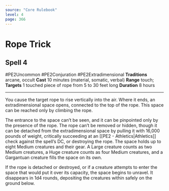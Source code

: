 ```yaml
---
source: "Core Rulebook"
level: 4
page: 366
---
```


# Rope Trick
## Spell 4
#PE2Uncommon #PE2Conjuration #PE2Extradimensional 
**Traditions** arcane, occult
**Cast** 10 minutes (material, somatic, verbal)
**Range** touch; **Targets** 1 touched piece of rope from 5 to 30 feet long
**Duration** 8 hours

-----
You cause the target rope to rise vertically into the air. Where it ends, an extradimensional space opens, connected to the top of the rope. This space can be reached only by climbing the rope.

The entrance to the space can’t be seen, and it can be pinpointed only by the presence of the rope. The rope can’t be removed or hidden, though it can be detached from the extradimensional space by pulling it with 16,000 pounds of weight, critically succeeding at an [[PE2 - Athletics|Athletics]] check against the spell’s DC, or destroying the rope. The space holds up to eight Medium creatures and their gear. A Large creature counts as two Medium creatures, a Huge creature counts as four Medium creatures, and a Gargantuan creature fills the space on its own.

If the rope is detached or destroyed, or if a creature attempts to enter the space that would put it over its capacity, the space begins to unravel. It disappears in 1d4 rounds, depositing the creatures within safely on the ground below.